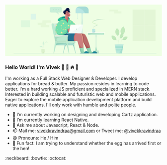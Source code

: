 <img src="https://github.com/vivekkravindraa/vivekkravindraa/blob/master/developerAtWork.png" alt="developerAtWork" />

### Hello World! I'm Vivek 👋 🐝 🔥 💛

I'm working as a Full Stack Web Designer & Developer. I develop applications for bread & butter. My passion resides in learning to code better. I'm a hard working JS proficient and specialized in MERN stack. Interested in building scalable and futuristic web and mobile applications. Eager to explore the mobile application development platform and build native applications. I'll only work with humble and polite people.

- 🔭 I’m currently working on designing and developing Cartz application.
- 🌱 I’m currently learning React Native.
- 💬 Ask me about Javascript, React & Node.
- 📫 Mail me: vivekkravindraa@gmail.com or Tweet me: [@vivekkravindraa](twitter.com/vivekkravindraa)
- 😄 Pronouns: He / Him
- 🐣 Fun fact: I am trying to understand whether the egg has arrived first or the hen!

:neckbeard: :bowtie: :octocat:
